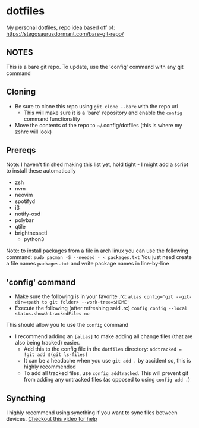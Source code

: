 # dotfiles
My personal dotfiles, repo idea based off of: https://stegosaurusdormant.com/bare-git-repo/

## NOTES
This is a bare git repo. To update, use the 'config' command with any git command

## Cloning
* Be sure to clone this repo using `git clone --bare` with the repo url
    * This will make sure it is a 'bare' repository and enable the `config` command functionality
* Move the contents of the repo to ~/.config/dotfiles (this is where my zshrc will look)

## Prereqs
Note: I haven't finished making this list yet, hold tight
    - I might add a script to install these automatically
* zsh
* nvm
* neovim
* spotifyd
* i3
* notify-osd
* polybar
* qtile
* brightnessctl
  - python3

Note: to install packages from a file in arch linux you can use the following command:
`sudo pacman -S --needed - < packages.txt`
You just need create a file names `packages.txt` and write package names in line-by-line

## 'config' command
* Make sure the following is in your favorite .rc:
    `alias config='git --git-dir=<path to git folder> --work-tree=$HOME'`
* Execute the following (after refreshing said .rc)
    `config config --local status.showUntrackedFiles no`

This should allow you to use the `config` command
* I recommend adding an `[alias]` to make adding all change files (that are also being tracked) easier.
    * Add this to the config file in the `dotfiles` directory: `addtracked = !git add $(git ls-files)`
    * It can be a headache when you use `git add .` by accident so, this is highly recommended
    * To add all tracked files, use `config addtracked`. This will prevent git from adding any untracked files (as opposed to using `config add .`)

## Syncthing
I highly recommend using syncthing if you want to sync files between devices. [Checkout this video for help](https://www.youtube.com/watch?v=PSx-BkMOPF4)
